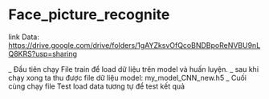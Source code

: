 # Face_picture_recognite

link Data: https://drive.google.com/drive/folders/1gAYZksvOfQcoBNDBpoReNVBU9nLQ8KRS?usp=sharing

_ Đầu tiên chạy File train để load dữ liệu trên model và huấn luyện.
_ sau khi chạy xong ta thu được file dữ liệu model: my_model_CNN_new.h5
_ Cuối cùng chạy file Test load data tương tự để test kết quả


